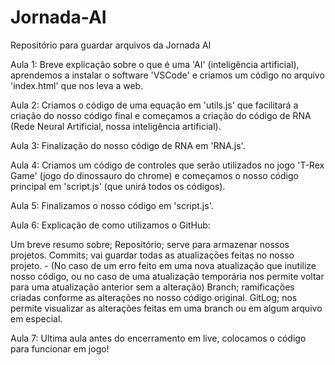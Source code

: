 # Jornada-AI
Repositório para guardar arquivos da Jornada AI

Aula 1: Breve explicação sobre o que é uma 'AI' (inteligência artificial), aprendemos a instalar o software 'VSCode' e criamos um código no arquivo 'index.html' que nos leva a web.

Aula 2: Criamos o código de uma equação em 'utils.js' que facilitará a criação do nosso código final e começamos a criação do código de RNA (Rede Neural Artificial, nossa inteligência artificial).

Aula 3: Finalização do nosso código de RNA em 'RNA.js'.

Aula 4: Criamos um código de controles que serão utilizados no jogo 'T-Rex Game' (jogo do dinossauro do chrome) e começamos o nosso código principal em 'script.js' (que unirá todos os códigos).

Aula 5: Finalizamos o nosso código em 'script.js'.

Aula 6: Explicação de como utilizamos o GitHub:

  Um breve resumo sobre;
    Repositório; serve para armazenar nossos projetos.
    Commits; vai guardar todas as atualizações feitas no nosso projeto.
      - (No caso de um erro feito em uma nova atualização que inutilize nosso código, ou no caso de uma atualização temporária nos permite voltar para uma atualização anterior sem a alteração)
    Branch; ramificações criadas conforme as alterações no nosso código original.
    GitLog; nos permite visualizar as alterações feitas em uma branch ou em algum arquivo em especial.

Aula 7: Ultima aula antes do encerramento em live, colocamos o código para funcionar em jogo!
